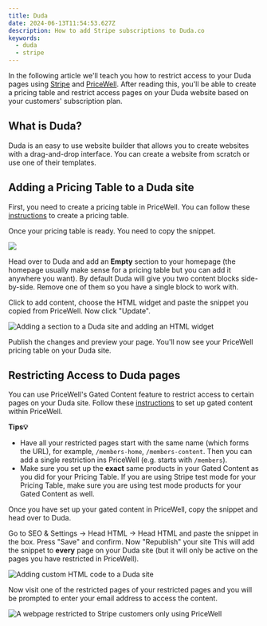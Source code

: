```yaml
---
title: Duda
date: 2024-06-13T11:54:53.627Z
description: How to add Stripe subscriptions to Duda.co
keywords:
  - duda
  - stripe
---
```


In the following article we'll teach you how to restrict access to your Duda pages using [Stripe](https://stripe.com/) and [PriceWell](https://www.pricewell.com/). After reading this, you'll be able to create a pricing table and restrict access pages on your Duda website based on your customers' subscription plan.

## What is Duda?

Duda is an easy to use website builder that allows you to create websites with a drag-and-drop interface. You can create a website from scratch or use one of their templates.

## Adding a Pricing Table to a Duda site

First, you need to create a pricing table in PriceWell. You can follow these [instructions](/getting-started/create-a-pricing-page/) to create a pricing table.

Once your pricing table is ready. You need to copy the snippet.

![](https://s3-eu-central-1.amazonaws.com/euc-cdn.freshdesk.com/data/helpdesk/attachments/production/80028013703/original/Y3JoIGjNOCwshdnpVkwMqbMd_mdMSLsE3g.png?1628079850)

Head over to Duda and add an **Empty** section to your homepage (the homepage usually make sense for a pricing table but you can add it anywhere you want). By default Duda will give you two content blocks side-by-side. Remove one of them so you have a single block to work with.

Click to add content, choose the HTML widget and paste the snippet you copied from PriceWell. Now click "Update".

![Adding a section to a Duda site and adding an HTML widget](/img/duda-pricing-table.gif)

Publish the changes and preview your page. You'll now see your PriceWell pricing table on your Duda site.

## Restricting Access to Duda pages

You can use PriceWell's Gated Content feature to restrict access to certain pages on your Duda site. Follow these [instructions](/features/gated-content) to set up gated content within PriceWell.

**Tips💡**

- Have all your restricted pages start with the same name (which forms the URL), for example, `/members-home`, `/members-content`. Then you can add a single restriction ins PriceWell (e.g. starts with `/members`).
- Make sure you set up the **exact** same products in your Gated Content as you did for your Pricing Table. If you are using Stripe test mode for your Pricing Table, make sure you are using test mode products for your Gated Content as well.

Once you have set up your gated content in PriceWell, copy the snippet and head over to Duda.

Go to SEO & Settings -> Head HTML -> Head HTML and paste the snippet in the box. Press "Save" and confirm. Now "Republish" your site This will add the snippet to **every** page on your Duda site (but it will only be active on the pages you have restricted in PriceWell).

![Adding custom HTML code to a Duda site](/img/duda-gated-content.gif)

Now visit one of the restricted pages of your restricted pages and you will be prompted to enter your email address to access the content.

![A webpage restricted to Stripe customers only using PriceWell](/img/gated-content-demo.gif)
